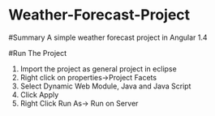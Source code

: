 # Weather-Forecast-Project
#Summary
A simple weather forecast project in Angular 1.4

#Run The Project
1. Import the project as general project in eclipse
2. Right click on properties->Project Facets
3. Select Dynamic Web Module, Java and Java Script
4. Click Apply
5. Right Click Run As-> Run on Server

